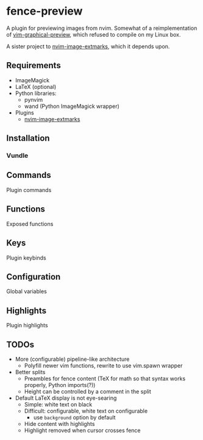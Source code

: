 fence-preview
=============

A plugin for previewing images from nvim.
Somewhat of a reimplementation of [vim-graphical-preview](https://github.com/bytesnake/vim-graphical-preview),
which refused to compile on my Linux box.

A sister project to [nvim-image-extmarks](https://github.com/queue-miscreant/nvim-image-extmarks),
which it depends upon.


Requirements
------------

- ImageMagick
- LaTeX (optional)
- Python libraries:
    - pynvim
    - wand (Python ImageMagick wrapper)
- Plugins
    - [nvim-image-extmarks](https://github.com/queue-miscreant/nvim-image-extmarks)


Installation
------------

### Vundle

<!--
Place the following in `~/.config/nvim/init.vim`:
```vim
Plugin '...', { 'do': ':UpdateRemotePlugins' }
```
Make sure the file is sourced and run `:PluginInstall`.
-->


Commands
--------

Plugin commands


Functions
---------

Exposed functions


Keys
----

Plugin keybinds


Configuration
-------------

Global variables


Highlights
----------

Plugin highlights


TODOs
-----

- More (configurable) pipeline-like architecture
    - Polyfill newer vim functions, rewrite to use vim.spawn wrapper
- Better splits
    - Preambles for fence content (TeX for math so that syntax works properly, Python imports(?))
    - Height can be controlled by a comment in the split
- Default LaTeX display is not eye-searing
    - Simple: white text on black
    - Difficult: configurable, white text on configurable
        - use `background` option by default
    - Hide content with highlights
    - Highlight removed when cursor crosses fence
